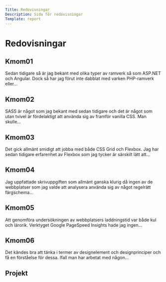 ```yaml
---
Title: Redovisningar
Description: Sida för redovisningar
Template: report
---
```


<div class="kmom-box title">
<h1>Redovisningar</h1>
</div>

<div class="kmom-box" onclick="window.location='report/kmom01';">
<h2>Kmom01</h2>
Sedan tidigare så är jag bekant med olika typer av ramverk så som ASP.NET och Angular. Dock så har jag förut inte dabblat med varken PHP-ramverk eller...
</div>

<div class="kmom-box" onclick="window.location='report/kmom02';">
<h2>Kmom02</h2>
SASS är något som jag bekant med sedan tidigare och det är något som utan tvivel är fördelaktigt att använda sig av framför vanilla CSS. Man skulle...
</div>

<div class="kmom-box" onclick="window.location='report/kmom03';">
<h2>Kmom03</h2>
Det gick allmänt smidigt att jobba med både CSS Grid och Flexbox. Jag har sedan tidigare erfarenhet av Flexbox som jag tycker är särskilt lätt att...
</div>

<div class="kmom-box" onclick="window.location='report/kmom04';">
<h2>Kmom04</h2>
Jag uppfattade skrivuppgiften som allmänt ganska klurig då ingen av de webbplatser som jag valde att analysera använda sig av något regelrätt färgschema...
</div>

<div class="kmom-box" onclick="window.location='report/kmom05';">
<h2>Kmom05</h2>
Att genomföra undersökningen av webbplatsers laddningstid var både kul och lärorik. Verktyget Google PageSpeed Insights hade jag ingen...
</div>

<div class="kmom-box" onclick="window.location='report/kmom06';">
<h2>Kmom06</h2>
Det kändes bra att tänka i termer av designelement och designprinciper och få en förståelse för dessa. Ifall man har arbetat med någon...
</div>

<div class="kmom-box project">
<h2>Projekt</h2>
</div>